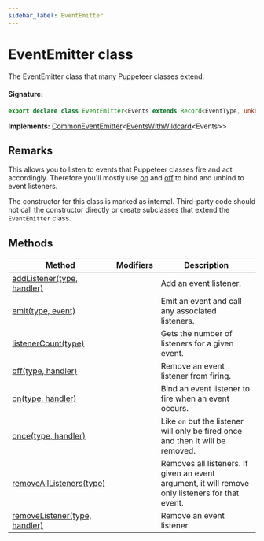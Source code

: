 ```yaml
---
sidebar_label: EventEmitter
---
```


# EventEmitter class

The EventEmitter class that many Puppeteer classes extend.

#### Signature:

```typescript
export declare class EventEmitter<Events extends Record<EventType, unknown>> implements CommonEventEmitter<EventsWithWildcard<Events>>
```

**Implements:** [CommonEventEmitter](./puppeteer.commoneventemitter.md)&lt;[EventsWithWildcard](./puppeteer.eventswithwildcard.md)&lt;Events&gt;&gt;

## Remarks

This allows you to listen to events that Puppeteer classes fire and act accordingly. Therefore you'll mostly use [on](./puppeteer.eventemitter.on.md) and [off](./puppeteer.eventemitter.off.md) to bind and unbind to event listeners.

The constructor for this class is marked as internal. Third-party code should not call the constructor directly or create subclasses that extend the `EventEmitter` class.

## Methods

| Method                                                                      | Modifiers | Description                                                                                      |
| --------------------------------------------------------------------------- | --------- | ------------------------------------------------------------------------------------------------ |
| [addListener(type, handler)](./puppeteer.eventemitter.addlistener.md)       |           | Add an event listener.                                                                           |
| [emit(type, event)](./puppeteer.eventemitter.emit.md)                       |           | Emit an event and call any associated listeners.                                                 |
| [listenerCount(type)](./puppeteer.eventemitter.listenercount.md)            |           | Gets the number of listeners for a given event.                                                  |
| [off(type, handler)](./puppeteer.eventemitter.off.md)                       |           | Remove an event listener from firing.                                                            |
| [on(type, handler)](./puppeteer.eventemitter.on.md)                         |           | Bind an event listener to fire when an event occurs.                                             |
| [once(type, handler)](./puppeteer.eventemitter.once.md)                     |           | Like <code>on</code> but the listener will only be fired once and then it will be removed.       |
| [removeAllListeners(type)](./puppeteer.eventemitter.removealllisteners.md)  |           | Removes all listeners. If given an event argument, it will remove only listeners for that event. |
| [removeListener(type, handler)](./puppeteer.eventemitter.removelistener.md) |           | Remove an event listener.                                                                        |
